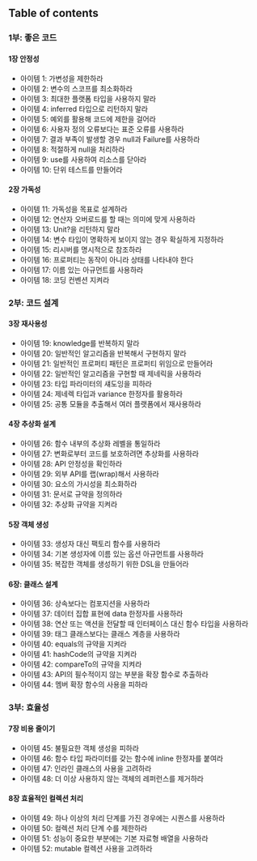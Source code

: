 ## Table of contents

### 1부: 좋은 코드
#### 1장 안정성
* 아이템 1: 가변성을 제한하라
* 아이템 2: 변수의 스코프를 최소화하라
* 아이템 3: 최대한 플랫폼 타입을 사용하지 말라
* 아이템 4: inferred 타입으로 리턴하지 말라
* 아이템 5: 예외를 활용해 코드에 제한을 걸어라
* 아이템 6: 사용자 정의 오류보다는 표준 오류를 사용하라
* 아이템 7: 결과 부족이 발생할 경우 null과 Failure를 사용하라
* 아이템 8: 적절하게 null을 처리하라
* 아이템 9: use를 사용하여 리소스를 닫아라
* 아이템 10: 단위 테스트를 만들어라

#### 2장 가독성
* 아이템 11: 가독성을 목표로 설계하라
* 아이템 12: 연산자 오버로드를 할 때는 의미에 맞게 사용하라
* 아이템 13: Unit?을 리턴하지 말라
* 아이템 14: 변수 타입이 명확하게 보이지 않는 경우 확실하게 지정하라
* 아이템 15: 리시버를 명시적으로 참조하라
* 아이템 16: 프로퍼티는 동작이 아니라 상태를 나타내야 한다
* 아이템 17: 이름 있는 아규먼트를 사용하라
* 아이템 18: 코딩 컨벤션 지켜라

### 2부: 코드 설계
#### 3장 재사용성
* 아이템 19: knowledge를 반복하지 말라
* 아이템 20: 일반적인 알고리즘을 반복해서 구현하지 말라
* 아이템 21: 일반적인 프로퍼티 패턴은 프로퍼티 위임으로 만들어라
* 아이템 22: 일반적인 알고리즘을 구현할 때 제네릭을 사용하라
* 아이템 23: 타입 파라미터의 섀도잉을 피하라
* 아이템 24: 제네렉 타입과 variance 한정자를 활용하라
* 아이템 25: 공통 모듈을 추출해서 여러 플랫폼에서 재사용하라

#### 4장 추상화 설계
* 아이템 26: 함수 내부의 추상화 레벨을 통일하라
* 아이템 27: 변화로부터 코드를 보호하려면 추상화를 사용하라
* 아이템 28: API 안정성을 확인하라
* 아이템 29: 외부 API를 랩(wrap)해서 사용하라
* 아이템 30: 요소의 가시성을 최소화하라
* 아이템 31: 문서로 규약을 정의하라
* 아이템 32: 추상화 규약을 지켜라

#### 5장 객체 생성
* 아이템 33: 생성자 대신 팩토리 함수를 사용하라
* 아이템 34: 기본 생성자에 이름 있는 옵션 아규먼트를 사용하라
* 아이템 35: 복잡한 객체를 생성하기 위한 DSL을 만들어라

#### 6장: 클래스 설계
* 아이템 36: 상속보다는 컴포지션을 사용하라
* 아이템 37: 데이터 집합 표현에 data 한정자를 사용하라
* 아이템 38: 연산 또는 액션을 전달할 때 인터페이스 대신 함수 타입을 사용하라
* 아이템 39: 태그 클래스보다는 클래스 계층을 사용하라
* 아이템 40: equals의 규약을 지켜라
* 아이템 41: hashCode의 규약을 지켜라
* 아이템 42: compareTo의 규약을 지켜라
* 아이템 43: API의 필수적이지 않는 부분을 확장 함수로 추출하라
* 아이템 44: 멤버 확장 함수의 사용을 피하라

### 3부: 효율성
#### 7장 비용 줄이기
* 아이템 45: 불필요한 객체 생성을 피하라
* 아이템 46: 함수 타입 파라미터를 갖는 함수에 inline 한정자를 붙여라
* 아이템 47: 인라인 클래스의 사용을 고려하라
* 아이템 48: 더 이상 사용하지 않는 객체의 레퍼런스를 제거하라

#### 8장 효율적인 컬렉션 처리
* 아이템 49: 하나 이상의 처리 단계를 가진 경우에는 시퀀스를 사용하라
* 아이템 50: 컬렉션 처리 단계 수를 제한하라
* 아이템 51: 성능이 중요한 부분에는 기본 자료형 배열을 사용하라
* 아이템 52: mutable 컬렉션 사용을 고려하라